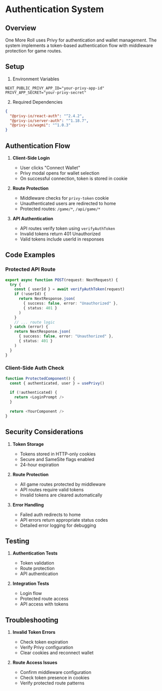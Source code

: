 # Authentication System

## Overview

One More Roll uses Privy for authentication and wallet management. The system implements a token-based authentication flow with middleware protection for game routes.

## Setup

1. Environment Variables
```env
NEXT_PUBLIC_PRIVY_APP_ID="your-privy-app-id"
PRIVY_APP_SECRET="your-privy-secret"
```

2. Required Dependencies
```json
{
  "@privy-io/react-auth": "^2.4.2",
  "@privy-io/server-auth": "^1.18.7",
  "@privy-io/wagmi": "^1.0.3"
}
```

## Authentication Flow

1. **Client-Side Login**
   - User clicks "Connect Wallet"
   - Privy modal opens for wallet selection
   - On successful connection, token is stored in cookie

2. **Route Protection**
   - Middleware checks for `privy-token` cookie
   - Unauthenticated users are redirected to home
   - Protected routes: `/game/*`, `/api/game/*`

3. **API Authentication**
   - API routes verify token using `verifyAuthToken`
   - Invalid tokens return 401 Unauthorized
   - Valid tokens include userId in responses

## Code Examples

### Protected API Route
```typescript
export async function POST(request: NextRequest) {
  try {
    const { userId } = await verifyAuthToken(request)
    if (!userId) {
      return NextResponse.json(
        { success: false, error: "Unauthorized" },
        { status: 401 }
      )
    }
    // ... route logic
  } catch (error) {
    return NextResponse.json(
      { success: false, error: "Unauthorized" },
      { status: 401 }
    )
  }
}
```

### Client-Side Auth Check
```typescript
function ProtectedComponent() {
  const { authenticated, user } = usePrivy()
  
  if (!authenticated) {
    return <LoginPrompt />
  }
  
  return <YourComponent />
}
```

## Security Considerations

1. **Token Storage**
   - Tokens stored in HTTP-only cookies
   - Secure and SameSite flags enabled
   - 24-hour expiration

2. **Route Protection**
   - All game routes protected by middleware
   - API routes require valid tokens
   - Invalid tokens are cleared automatically

3. **Error Handling**
   - Failed auth redirects to home
   - API errors return appropriate status codes
   - Detailed error logging for debugging

## Testing

1. **Authentication Tests**
   - Token validation
   - Route protection
   - API authentication

2. **Integration Tests**
   - Login flow
   - Protected route access
   - API access with tokens

## Troubleshooting

1. **Invalid Token Errors**
   - Check token expiration
   - Verify Privy configuration
   - Clear cookies and reconnect wallet

2. **Route Access Issues**
   - Confirm middleware configuration
   - Check token presence in cookies
   - Verify protected route patterns 